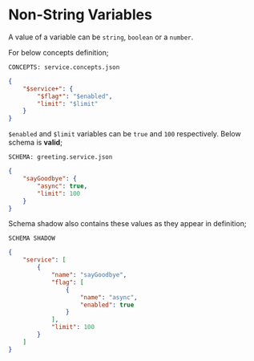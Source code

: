 # Non-String Variables

A value of a variable can be `string`, `boolean` or a `number`.

For below concepts definition;

`CONCEPTS: service.concepts.json`

```json name="service.concepts.json"
{
    "$service+": {
        "$flag*": "$enabled",
        "limit": "$limit"
    }
}
```

`$enabled` and `$limit` variables can be `true` and `100` respectively. Below
schema is **valid**;

`SCHEMA: greeting.service.json`

```json name="greeting.service.json"
{
    "sayGoodbye": {
        "async": true,
        "limit": 100
    }
}
```

Schema shadow also contains these values as they appear in definition;

`SCHEMA SHADOW`

```json name="greeting.service-shadow.json"
{
    "service": [
        {
            "name": "sayGoodbye",
            "flag": [
                {
                    "name": "async",
                    "enabled": true
                }
            ],
            "limit": 100
        }
    ]
}
```
